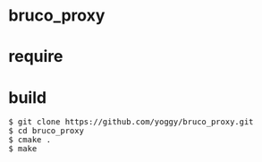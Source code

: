 bruco_proxy
================

require
================


build
================
<pre>
$ git clone https://github.com/yoggy/bruco_proxy.git
$ cd bruco_proxy
$ cmake .
$ make
</pre>
